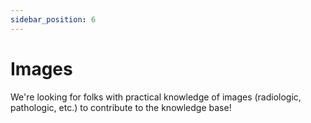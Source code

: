 ```yaml
---
sidebar_position: 6
---
```


# Images

We're looking for folks with practical knowledge of images (radiologic, pathologic, etc.) to contribute to the knowledge base!